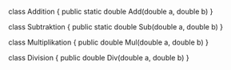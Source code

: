 class Addition
{
  public static double Add(double a, double b)
}

class Subtraktion
{
  public static double Sub(double a, double b)
}

class Multiplikation
{
  public double Mul(double a, double b)
}

class Division
{
  public double Div(double a, double b)
}
